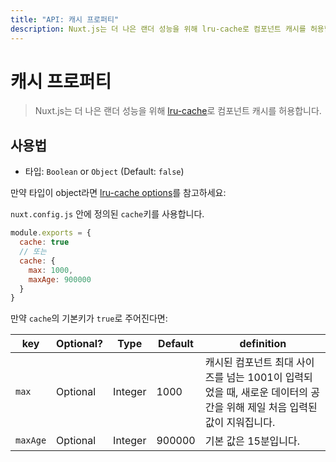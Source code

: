 ```yaml
---
title: "API: 캐시 프로퍼티"
description: Nuxt.js는 더 나은 랜더 성능을 위해 lru-cache로 컴포넌트 캐시를 허용합니다.
---
```


# 캐시 프로퍼티

> Nuxt.js는 더 나은 랜더 성능을 위해 [lru-cache](https://github.com/isaacs/node-lru-cache)로 컴포넌트 캐시를 허용합니다.

## 사용법

- 타입: `Boolean` or `Object` (Default: `false`)

만약 타입이 object라면 [lru-cache options](https://github.com/isaacs/node-lru-cache#options)를 참고하세요:

`nuxt.config.js` 안에 정의된 `cache`키를 사용합니다.
```js
module.exports = {
  cache: true
  // 또는
  cache: {
    max: 1000,
    maxAge: 900000
  }
}
```

만약 `cache`의 기본키가 `true`로 주어진다면:

| key  | Optional? | Type | Default | definition |
|------|------------|-----|---------|------------|
| `max` | Optional | Integer | 1000 | 캐시된 컴포넌트 최대 사이즈를 넘는 1001이 입력되었을 때, 새로운 데이터의 공간을 위해 제일 처음 입력된 값이 지워집니다. |
| `maxAge` | Optional | Integer | 900000 | 기본 값은 15분입니다. |
